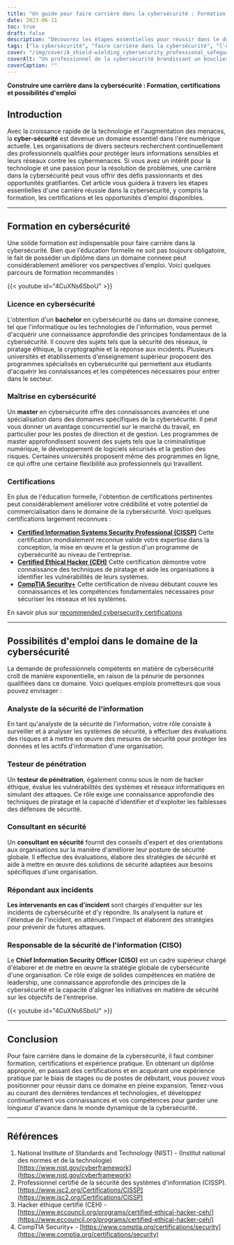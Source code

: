 ```yaml
---
title: "Un guide pour faire carrière dans la cybersécurité : Formation, certifications et possibilités d'emploi"
date: 2023-06-11
toc: true
draft: false
description: "Découvrez les étapes essentielles pour réussir dans le domaine de la cybersécurité, y compris la formation, les certifications et les perspectives d'emploi lucratives."
tags: ["la cybersécurité", "faire carrière dans la cybersécurité", "l'éducation à la cybersécurité", "certifications en cybersécurité", "Offres d'emploi dans le domaine de la cybersécurité", "carrières technologiques", "éducation à la cybersécurité", "emplois dans le domaine de la cybersécurité", "industrie de la cybersécurité", "les professionnels de la cybersécurité", "compétences en matière de cybersécurité", "sécurité des réseaux", "la sécurité de l'information", "analyste en cybersécurité", "piratage éthique", "consultant en cybersécurité", "incident response", "RSSI", "stratégie de cybersécurité", "licence en cybersécurité", "master en cybersécurité", "Certification CISSP", "Certification CEH", "Certification CompTIA Security+", "marché de l'emploi dans le domaine de la cybersécurité", "criminalistique numérique", "la gestion des risques en matière de cybersécurité", "développement de logiciels sécurisés", "protection des données", "tendances en matière de cybersécurité"]
cover: "/img/cover/A_shield-wielding_cybersecurity_professional_safeguarding.png"
coverAlt: "Un professionnel de la cybersécurité brandissant un bouclier pour protéger les actifs numériques contre les attaques de pirates informatiques."
coverCaption: ""
---
```


**Construire une carrière dans la cybersécurité : Formation, certifications et possibilités d'emploi**

## Introduction
Avec la croissance rapide de la technologie et l'augmentation des menaces, la **cyber-sécurité** est devenue un domaine essentiel dans l'ère numérique actuelle. Les organisations de divers secteurs recherchent continuellement des professionnels qualifiés pour protéger leurs informations sensibles et leurs réseaux contre les cybermenaces. Si vous avez un intérêt pour la technologie et une passion pour la résolution de problèmes, une carrière dans la cybersécurité peut vous offrir des défis passionnants et des opportunités gratifiantes. Cet article vous guidera à travers les étapes essentielles d'une carrière réussie dans la cybersécurité, y compris la formation, les certifications et les opportunités d'emploi disponibles.

______

## Formation en cybersécurité
Une solide formation est indispensable pour faire carrière dans la cybersécurité. Bien que l'éducation formelle ne soit pas toujours obligatoire, le fait de posséder un diplôme dans un domaine connexe peut considérablement améliorer vos perspectives d'emploi. Voici quelques parcours de formation recommandés :

{{< youtube id="4CuXNs6SboU" >}}

### Licence en cybersécurité
L'obtention d'un **bachelor** en cybersécurité ou dans un domaine connexe, tel que l'informatique ou les technologies de l'information, vous permet d'acquérir une connaissance approfondie des principes fondamentaux de la cybersécurité. Il couvre des sujets tels que la sécurité des réseaux, le piratage éthique, la cryptographie et la réponse aux incidents. Plusieurs universités et établissements d'enseignement supérieur proposent des programmes spécialisés en cybersécurité qui permettent aux étudiants d'acquérir les connaissances et les compétences nécessaires pour entrer dans le secteur.

### Maîtrise en cybersécurité
Un **master** en cybersécurité offre des connaissances avancées et une spécialisation dans des domaines spécifiques de la cybersécurité. Il peut vous donner un avantage concurrentiel sur le marché du travail, en particulier pour les postes de direction et de gestion. Les programmes de master approfondissent souvent des sujets tels que la criminalistique numérique, le développement de logiciels sécurisés et la gestion des risques. Certaines universités proposent même des programmes en ligne, ce qui offre une certaine flexibilité aux professionnels qui travaillent.

### Certifications
En plus de l'éducation formelle, l'obtention de certifications pertinentes peut considérablement améliorer votre crédibilité et votre potentiel de commercialisation dans le domaine de la cybersécurité. Voici quelques certifications largement reconnues :

- [**Certified Information Systems Security Professional (CISSP)**](https://simeononsecurity.ch/articles/a-guide-to-earning-the-isc2-cissp-certification/) Cette certification mondialement reconnue valide votre expertise dans la conception, la mise en œuvre et la gestion d'un programme de cybersécurité au niveau de l'entreprise.
- [**Certified Ethical Hacker (CEH)**](https://simeononsecurity.ch/articles/preparing-for-the-ceh-certified-ethical-hacker-certification-exam/) Cette certification démontre votre connaissance des techniques de piratage et aide les organisations à identifier les vulnérabilités de leurs systèmes.
- [**CompTIA Security+**](https://simeononsecurity.ch/articles/comptias-security-plus-sy0-601-what-do-you-need-to-know/) Cette certification de niveau débutant couvre les connaissances et les compétences fondamentales nécessaires pour sécuriser les réseaux et les systèmes.

En savoir plus sur [recommended cybersecurity certifications](https://simeononsecurity.ch/recommendations/certifications/)

______

## Possibilités d'emploi dans le domaine de la cybersécurité
La demande de professionnels compétents en matière de cybersécurité croît de manière exponentielle, en raison de la pénurie de personnes qualifiées dans ce domaine. Voici quelques emplois prometteurs que vous pouvez envisager :

### Analyste de la sécurité de l'information
En tant qu'analyste de la sécurité de l'information, votre rôle consiste à surveiller et à analyser les systèmes de sécurité, à effectuer des évaluations des risques et à mettre en œuvre des mesures de sécurité pour protéger les données et les actifs d'information d'une organisation.

### Testeur de pénétration
Un **testeur de pénétration**, également connu sous le nom de hacker éthique, évalue les vulnérabilités des systèmes et réseaux informatiques en simulant des attaques. Ce rôle exige une connaissance approfondie des techniques de piratage et la capacité d'identifier et d'exploiter les faiblesses des défenses de sécurité.

### Consultant en sécurité
Un **consultant en sécurité** fournit des conseils d'expert et des orientations aux organisations sur la manière d'améliorer leur posture de sécurité globale. Il effectue des évaluations, élabore des stratégies de sécurité et aide à mettre en œuvre des solutions de sécurité adaptées aux besoins spécifiques d'une organisation.

### Répondant aux incidents
**Les intervenants en cas d'incident** sont chargés d'enquêter sur les incidents de cybersécurité et d'y répondre. Ils analysent la nature et l'étendue de l'incident, en atténuent l'impact et élaborent des stratégies pour prévenir de futures attaques.

### Responsable de la sécurité de l'information (CISO)
Le **Chief Information Security Officer (CISO)** est un cadre supérieur chargé d'élaborer et de mettre en œuvre la stratégie globale de cybersécurité d'une organisation. Ce rôle exige de solides compétences en matière de leadership, une connaissance approfondie des principes de la cybersécurité et la capacité d'aligner les initiatives en matière de sécurité sur les objectifs de l'entreprise.

{{< youtube id="4CuXNs6SboU" >}}

______

## Conclusion
Pour faire carrière dans le domaine de la cybersécurité, il faut combiner formation, certifications et expérience pratique. En obtenant un diplôme approprié, en passant des certifications et en acquérant une expérience pratique par le biais de stages ou de postes de débutant, vous pouvez vous positionner pour réussir dans ce domaine en pleine expansion. Tenez-vous au courant des dernières tendances et technologies, et développez continuellement vos connaissances et vos compétences pour garder une longueur d'avance dans le monde dynamique de la cybersécurité.

______

## Références

1. National Institute of Standards and Technology (NIST) - (Institut national des normes et de la technologie) [https://www.nist.gov/cyberframework](https://www.nist.gov/cyberframework)
2. Professionnel certifié de la sécurité des systèmes d'information (CISSP). [https://www.isc2.org/Certifications/CISSP](https://www.isc2.org/Certifications/CISSP)
3. Hacker éthique certifié (CEH) - [https://www.eccouncil.org/programs/certified-ethical-hacker-ceh/](https://www.eccouncil.org/programs/certified-ethical-hacker-ceh/)
4. CompTIA Security+ - [https://www.comptia.org/certifications/security](https://www.comptia.org/certifications/security)

